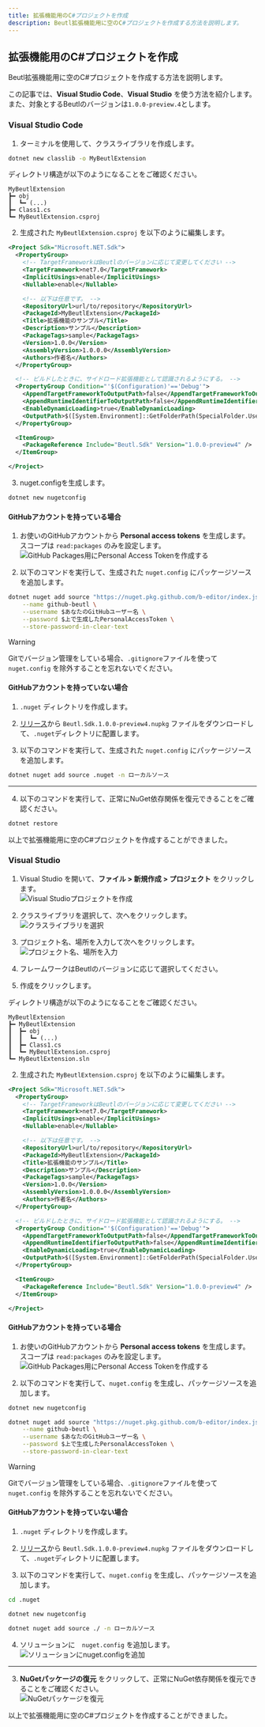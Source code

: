 ```yaml
---
title: 拡張機能用のC#プロジェクトを作成
description: Beutl拡張機能用に空のC#プロジェクトを作成する方法を説明します。
---
```


## 拡張機能用のC#プロジェクトを作成

Beutl拡張機能用に空のC#プロジェクトを作成する方法を説明します。

この記事では、__Visual Studio Code__、__Visual Studio__ を使う方法を紹介します。
また、対象とするBeutlのバージョンは`1.0.0-preview.4`とします。

### Visual Studio Code
1. ターミナルを使用して、クラスライブラリを作成します。  
```sh
dotnet new classlib -o MyBeutlExtension
```

ディレクトリ構造が以下のようになることをご確認ください。
```
MyBeutlExtension
┣━ obj
┃  ┗━ (...)
┣━ Class1.cs
┗━ MyBeutlExtension.csproj
```

2. 生成された `MyBeutlExtension.csproj` を以下のように編集します。
```xml
<Project Sdk="Microsoft.NET.Sdk">
  <PropertyGroup>
    <!-- TargetFrameworkはBeutlのバージョンに応じて変更してください -->
    <TargetFramework>net7.0</TargetFramework>
    <ImplicitUsings>enable</ImplicitUsings>
    <Nullable>enable</Nullable>

    <!-- 以下は任意です。 -->
    <RepositoryUrl>url/to/repository</RepositoryUrl>
    <PackageId>MyBeutlExtension</PackageId>
    <Title>拡張機能のサンプル</Title>
    <Description>サンプル</Description>
    <PackageTags>sample</PackageTags>
    <Version>1.0.0</Version>
    <AssemblyVersion>1.0.0.0</AssemblyVersion>
    <Authors>作者名</Authors>
  </PropertyGroup>

  <!-- ビルドしたときに、サイドロード拡張機能として認識されるようにする。 -->
  <PropertyGroup Condition="'$(Configuration)'=='Debug'">
    <AppendTargetFrameworkToOutputPath>false</AppendTargetFrameworkToOutputPath>
    <AppendRuntimeIdentifierToOutputPath>false</AppendRuntimeIdentifierToOutputPath>
    <EnableDynamicLoading>true</EnableDynamicLoading>
    <OutputPath>$([System.Environment]::GetFolderPath(SpecialFolder.UserProfile))\.beutl\sideloads\$(AssemblyName)</OutputPath>
  </PropertyGroup>

  <ItemGroup>
    <PackageReference Include="Beutl.Sdk" Version="1.0.0-preview4" />
  </ItemGroup>

</Project>
```

3. nuget.configを生成します。
```sh
dotnet new nugetconfig
```

#### GitHubアカウントを持っている場合

1. お使いのGitHubアカウントから __Personal access tokens__ を生成します。  
   スコープは `read:packages` のみを設定します。  
![GitHub Packages用にPersonal Access Tokenを作成する](_images/2.create-csproj/create-personal-access-token.png)

2. 以下のコマンドを実行して、生成された `nuget.config` にパッケージソースを追加します。
```sh
dotnet nuget add source "https://nuget.pkg.github.com/b-editor/index.json" \
    --name github-beutl \
    --username $あなたのGitHubユーザー名 \
    --password $上で生成したPersonalAccessToken \
    --store-password-in-clear-text
```
> [!WARNING]
> Gitでバージョン管理をしている場合、`.gitignore`ファイルを使って `nuget.config` を除外することを忘れないでください。

#### GitHubアカウントを持っていない場合

1. `.nuget` ディレクトリを作成します。

2. [リリース](https://github.com/b-editor/beutl/releases)から `Beutl.Sdk.1.0.0-preview4.nupkg` ファイルをダウンロードして、`.nuget`ディレクトリに配置します。

3. 以下のコマンドを実行して、生成された `nuget.config` にパッケージソースを追加します。
```sh
dotnet nuget add source .nuget -n ローカルソース
```

----
4. 以下のコマンドを実行して、正常にNuGet依存関係を復元できることをご確認ください。
```sh
dotnet restore
```

以上で拡張機能用に空のC#プロジェクトを作成することができました。

### Visual Studio
1. Visual Studio を開いて、__ファイル &gt; 新規作成 &gt; プロジェクト__ をクリックします。  
![Visual Studioプロジェクトを作成](_images/2.create-csproj/visual-studio/create-new-project.png)

2. クラスライブラリを選択して、次へをクリックします。  
![クラスライブラリを選択](_images/2.create-csproj/visual-studio/select-classlib.png)

3. プロジェクト名、場所を入力して次へをクリックします。
![プロジェクト名、場所を入力](_images/2.create-csproj/visual-studio/confirm-name-and-location.png)

4. フレームワークはBeutlのバージョンに応じて選択してください。

5. 作成をクリックします。

ディレクトリ構造が以下のようになることをご確認ください。
```
MyBeutlExtension
┣━ MyBeutlExtension
┃  ┣━ obj
┃  ┃  ┗━ (...)
┃  ┣━ Class1.cs
┃  ┗━ MyBeutlExtension.csproj
┗━ MyBeutlExtension.sln
```

2. 生成された `MyBeutlExtension.csproj` を以下のように編集します。
```xml
<Project Sdk="Microsoft.NET.Sdk">
  <PropertyGroup>
    <!-- TargetFrameworkはBeutlのバージョンに応じて変更してください -->
    <TargetFramework>net7.0</TargetFramework>
    <ImplicitUsings>enable</ImplicitUsings>
    <Nullable>enable</Nullable>

    <!-- 以下は任意です。 -->
    <RepositoryUrl>url/to/repository</RepositoryUrl>
    <PackageId>MyBeutlExtension</PackageId>
    <Title>拡張機能のサンプル</Title>
    <Description>サンプル</Description>
    <PackageTags>sample</PackageTags>
    <Version>1.0.0</Version>
    <AssemblyVersion>1.0.0.0</AssemblyVersion>
    <Authors>作者名</Authors>
  </PropertyGroup>

  <!-- ビルドしたときに、サイドロード拡張機能として認識されるようにする。 -->
  <PropertyGroup Condition="'$(Configuration)'=='Debug'">
    <AppendTargetFrameworkToOutputPath>false</AppendTargetFrameworkToOutputPath>
    <AppendRuntimeIdentifierToOutputPath>false</AppendRuntimeIdentifierToOutputPath>
    <EnableDynamicLoading>true</EnableDynamicLoading>
    <OutputPath>$([System.Environment]::GetFolderPath(SpecialFolder.UserProfile))\.beutl\sideloads\$(AssemblyName)</OutputPath>
  </PropertyGroup>

  <ItemGroup>
    <PackageReference Include="Beutl.Sdk" Version="1.0.0-preview4" />
  </ItemGroup>

</Project>
```

#### GitHubアカウントを持っている場合

1. お使いのGitHubアカウントから __Personal access tokens__ を生成します。  
   スコープは `read:packages` のみを設定します。
![GitHub Packages用にPersonal Access Tokenを作成する](_images/2.create-csproj/create-personal-access-token.png)

2. 以下のコマンドを実行して、`nuget.config` を生成し、パッケージソースを追加します。
```sh
dotnet new nugetconfig

dotnet nuget add source "https://nuget.pkg.github.com/b-editor/index.json" \
    --name github-beutl \
    --username $あなたのGitHubユーザー名 \
    --password $上で生成したPersonalAccessToken \
    --store-password-in-clear-text
```
> [!WARNING]
> Gitでバージョン管理をしている場合、`.gitignore`ファイルを使って `nuget.config` を除外することを忘れないでください。

#### GitHubアカウントを持っていない場合

1. `.nuget` ディレクトリを作成します。

2. [リリース](https://github.com/b-editor/beutl/releases)から `Beutl.Sdk.1.0.0-preview4.nupkg` ファイルをダウンロードして、`.nuget`ディレクトリに配置します。

3. 以下のコマンドを実行して、`nuget.config` を生成し、パッケージソースを追加します。
```sh
cd .nuget

dotnet new nugetconfig

dotnet nuget add source ./ -n ローカルソース
```

4. ソリューションに　`nuget.config` を追加します。  
![ソリューションにnuget.configを追加](_images/2.create-csproj/visual-studio/add-nuget-config.png)

----
3. __NuGetパッケージの復元__ をクリックして、正常にNuGet依存関係を復元できることをご確認ください。  
![NuGetパッケージを復元](_images/2.create-csproj/visual-studio/restore-nuget-packages.png)

以上で拡張機能用に空のC#プロジェクトを作成することができました。
